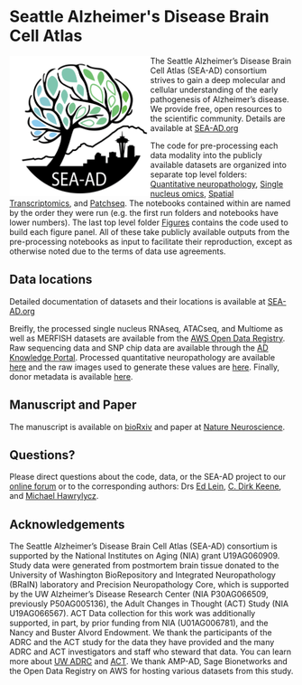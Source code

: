 # Seattle Alzheimer's Disease Brain Cell Atlas

<img src="Images/SEA-AD.png" width="250" align="left" />

The Seattle Alzheimer’s Disease Brain Cell Atlas (SEA-AD) consortium strives to gain a deep molecular and cellular understanding of the early pathogenesis of Alzheimer’s disease. We provide free, open resources to the scientific community. Details are available at [SEA-AD.org](https://sea-ad.org)

The code for pre-processing each data modality into the publicly available datasets are organized into separate top level folders: [Quantitative neuropathology](Quantitative%20neuropathology), [Single nucleus omics](Single%20nucleus%20omics), [Spatial Transcriptomics](Spatial%20Transcriptomics), and [Patchseq](Patchseq). The notebooks contained within are named by the order they were run (e.g. the first run folders and notebooks have lower numbers). The last top level folder [Figures](Figures) contains the code used to build each figure panel. All of these take publicly available outputs from the pre-processing notebooks as input to facilitate their reproduction, except as otherwise noted due to the terms of data use agreements.

## Data locations
Detailed documentation of datasets and their locations is available at [SEA-AD.org](https://portal.brain-map.org/explore/seattle-alzheimers-disease/seattle-alzheimers-disease-brain-cell-atlas-download)

Breifly, the processed single nucleus RNAseq, ATACseq, and Multiome as well as MERFISH datasets are available from the [AWS Open Data Registry](https://registry.opendata.aws/allen-sea-ad-atlas/). Raw sequencing data and SNP chip data are available through the [AD Knowledge Portal](http://adknowledgeportal.synapse.org/Explore/Studies/DetailsPage?Study=syn26223298). Processed quantitative neuropathology are available [here](https://brainmapportal-live-4cc80a57cd6e400d854-f7fdcae.divio-media.net/filer_public/f0/1a/f01acfd1-63e5-4de5-afc6-729af9a80cc9/sea-ad_all_mtg_quant_neuropath_bydonorid_081122.csv) and the raw images used to generate these values are [here](https://registry.opendata.aws/allen-sea-ad-atlas). Finally, donor metadata is available [here](https://brainmapportal-live-4cc80a57cd6e400d854-f7fdcae.divio-media.net/filer_public/b4/c7/b4c727e1-ede1-4c61-b2ee-bf1ae4a3ef68/sea-ad_cohort_donor_metadata_072524.xlsx).

## Manuscript and Paper
The manuscript is available on [bioRxiv](https://www.biorxiv.org/content/10.1101/2023.05.08.539485v3.full) and paper at [Nature Neuroscience](https://www.nature.com/articles/s41593-024-01774-5).

## Questions?
Please direct questions about the code, data, or the SEA-AD project to our [online forum](https://community.brain-map.org/) or to the corresponding authors: Drs [Ed Lein](mailto:EdL@alleninstitute.org), [C. Dirk Keene](mailto:cdkeene@uw.edu), and [Michael Hawrylycz](mailto:mikeh@alleninstitute.org).

## Acknowledgements
The Seattle Alzheimer’s Disease Brain Cell Atlas (SEA-AD) consortium is supported by the National Institutes on Aging (NIA) grant U19AG060909. Study data were generated from postmortem brain tissue donated to the University of Washington BioRepository and Integrated Neuropathology (BRaIN) laboratory and Precision Neuropathology Core, which is supported by the UW Alzheimer’s Disease Research Center (NIA P30AG066509, previously P50AG005136), the Adult Changes in Thought (ACT) Study (NIA U19AG066567). ACT Data collection for this work was additionally supported, in part, by prior funding from NIA (U01AG006781), and the Nancy and Buster Alvord Endowment. We thank the participants of the ADRC and the ACT study for the data they have provided and the many ADRC and ACT investigators and staff who steward that data. You can learn more about [UW ADRC](https://depts.washington.edu/mbwc/adrc) and [ACT](https://actagingstudy.org/). We thank AMP-AD, Sage Bionetworks and the Open Data Registry on AWS for hosting various datasets from this study.
